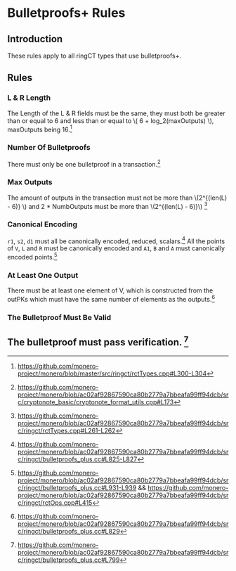 # Bulletproofs+ Rules

## Introduction

These rules apply to all ringCT types that use bulletproofs+.

## Rules

### L & R Length

The Length of the L & R fields must be the same, they must both be greater than or equal to 6 and less than or equal to \\( 6 + log_2(maxOutputs) \\),
maxOutputs being 16.[^L-R-Size]

### Number Of Bulletproofs

There must only be one bulletproof in a transaction.[^one-bulletproof+]

### Max Outputs

The amount of outputs in the transaction must not be more than \\(2^{(len(L) - 6)} \\) and 2 * NumbOutputs must be more than \\(2^{(len(L) - 6)}\\) [^max-outputs]

### Canonical Encoding

`r1`, `s2`, `d1` must all be canonically encoded, reduced, scalars.[^scalars-reduced] All the points of `V`, `L` and `R` must be canonically encoded and `A1`, `B` and
`A` must canonically encoded points.[^canonical-points]

### At Least One Output

There must be at least one element of V, which is constructed from the outPKs which must have the same number of elements as the outputs.[^one-out]

### The Bulletproof Must Be Valid

## The bulletproof must pass verification. [^bulletproof+-valid]

[^L-R-Size]: <https://github.com/monero-project/monero/blob/master/src/ringct/rctTypes.cpp#L300-L304>

[^one-bulletproof+]: <https://github.com/monero-project/monero/blob/ac02af92867590ca80b2779a7bbeafa99ff94dcb/src/cryptonote_basic/cryptonote_format_utils.cpp#L173>

[^max-outputs]: <https://github.com/monero-project/monero/blob/ac02af92867590ca80b2779a7bbeafa99ff94dcb/src/ringct/rctTypes.cpp#L261-L262>

[^scalars-reduced]: <https://github.com/monero-project/monero/blob/ac02af92867590ca80b2779a7bbeafa99ff94dcb/src/ringct/bulletproofs_plus.cc#L825-L827>

[^canonical-points]: <https://github.com/monero-project/monero/blob/ac02af92867590ca80b2779a7bbeafa99ff94dcb/src/ringct/bulletproofs_plus.cc#L931-L939> && <https://github.com/monero-project/monero/blob/ac02af92867590ca80b2779a7bbeafa99ff94dcb/src/ringct/rctOps.cpp#L415>

[^one-out]: <https://github.com/monero-project/monero/blob/ac02af92867590ca80b2779a7bbeafa99ff94dcb/src/ringct/bulletproofs_plus.cc#L829>

[^bulletproof+-valid]: <https://github.com/monero-project/monero/blob/ac02af92867590ca80b2779a7bbeafa99ff94dcb/src/ringct/bulletproofs_plus.cc#L799>
